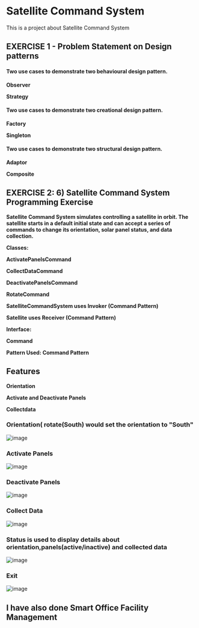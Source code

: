 # Satellite Command System
This is a project about Satellite Command System
## EXERCISE 1 - Problem Statement on Design patterns

  #### Two use cases to demonstrate two behavioural design pattern.

  **Observer**
  
  **Strategy**
  
  #### Two use cases to demonstrate two creational design pattern.

  **Factory**
  
  **Singleton**
  
  #### Two use cases to demonstrate two structural design pattern.
  
  **Adaptor**
  
  **Composite**

## EXERCISE 2: 6) Satellite Command System Programming Exercise

**Satellite Command System  simulates controlling a satellite in orbit. The satellite starts in a default
initial state and can accept a series of commands to change its orientation, solar panel status, and data collection.**

**Classes:**

**ActivatePanelsCommand**

**CollectDataCommand**

**DeactivatePanelsCommand**

**RotateCommand**

**SatelliteCommandSystem uses Invoker (Command Pattern)**

**Satellite uses Receiver (Command Pattern)**

**Interface:**

**Command**

**Pattern Used: Command Pattern**

## Features

**Orientation**

**Activate and Deactivate Panels**

**Collectdata**

### Orientation( rotate(South) would set the orientation to "South"


![image](https://github.com/user-attachments/assets/52e34b0c-0c3f-4e8b-b01f-70ec770c6406)

### Activate Panels

![image](https://github.com/user-attachments/assets/2edba3d1-c672-423f-8d5c-aead13b6adad)

### Deactivate Panels

![image](https://github.com/user-attachments/assets/96156038-7097-445d-ad30-54ea283f46ca)

### Collect Data 

![image](https://github.com/user-attachments/assets/94d09699-e07a-4123-8997-3df9ca9389d8)


### Status is used to display details about orientation,panels(active/inactive) and collected data

![image](https://github.com/user-attachments/assets/e7f2a842-6dae-462a-a3db-a5262d441464)

### Exit

![image](https://github.com/user-attachments/assets/d4abcedc-406a-43bc-91b4-b1c680f2af38)

## I have also done Smart Office Facility Management 

